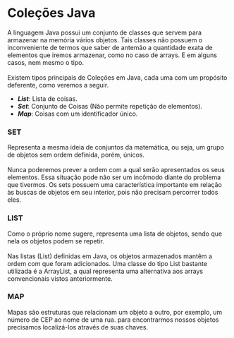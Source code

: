 # Coleções Java

A linguagem Java possui um conjunto de classes que servem para armazenar na memória vários objetos. Tais classes não possuem o inconveniente de termos que saber de antemão a quantidade exata de elementos que iremos armazenar, como no caso de arrays. E em alguns casos, nem mesmo o tipo.<br><br>
Existem tipos principais de Coleções em Java, cada uma com um propósito deferente, como veremos a seguir.
- ***List***: Lista de coisas.
- ***Set***: Conjunto de Coisas (Não permite repetição de elementos).
- ***Map***: Coisas com um identificador único.

### SET
Representa a mesma ideia de conjuntos da matemática, ou seja, um grupo de objetos sem ordem definida, porém, únicos.
<br><br>
Nunca poderemos prever a ordem com a qual serão apresentados os seus elementos. Essa situação pode não ser um incômodo diante do problema que tivermos. Os sets possuem uma característica importante em relação às buscas de objetos em seu interior, pois não precisam percorrer todos eles.
### LIST
Como o próprio nome sugere, representa uma lista de objetos, sendo que nela os objetos podem se repetir. 
<br><br>
Nas listas (List) definidas em Java, os objetos armazenados mantêm a ordem com que foram adicionados. Uma classe do tipo List bastante utilizada é a ArrayList, a qual representa uma alternativa aos arrays convencionais vistos anteriormente.
### MAP
Mapas são estruturas que relacionam um objeto a outro, por exemplo, um número de CEP ao nome de uma rua. para encontrarmos nossos objetos precisamos localizá-los através de suas chaves.
